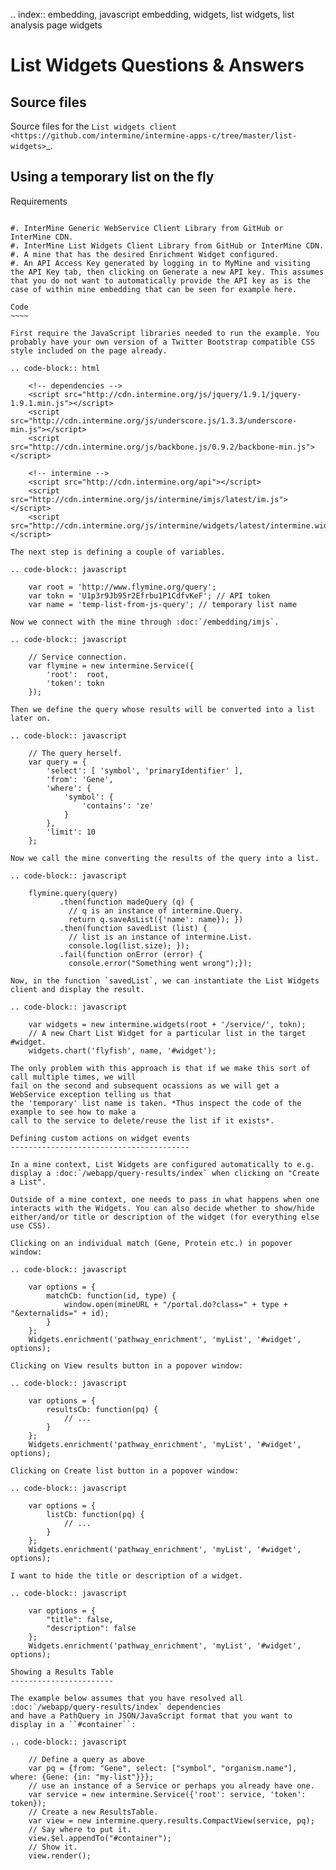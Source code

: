 .. index:: embedding, javascript embedding, widgets, list widgets, list analysis page widgets

List Widgets Questions & Answers
================================

Source files
------------

Source files for the `List widgets client <https://github.com/intermine/intermine-apps-c/tree/master/list-widgets>`_.

Using a temporary list on the fly
---------------------------------

Requirements
~~~~~~~~~~~~

#. InterMine Generic WebService Client Library from GitHub or InterMine CDN.
#. InterMine List Widgets Client Library from GitHub or InterMine CDN.
#. A mine that has the desired Enrichment Widget configured.
#. An API Access Key generated by logging in to MyMine and visiting the API Key tab, then clicking on Generate a new API key. This assumes that you do not want to automatically provide the API key as is the case of within mine embedding that can be seen for example here.

Code
~~~~

First require the JavaScript libraries needed to run the example. You probably have your own version of a Twitter Bootstrap compatible CSS style included on the page already.

.. code-block:: html

    <!-- dependencies -->
    <script src="http://cdn.intermine.org/js/jquery/1.9.1/jquery-1.9.1.min.js"></script>
    <script src="http://cdn.intermine.org/js/underscore.js/1.3.3/underscore-min.js"></script>
    <script src="http://cdn.intermine.org/js/backbone.js/0.9.2/backbone-min.js"></script>

    <!-- intermine -->
    <script src="http://cdn.intermine.org/api"></script>
    <script src="http://cdn.intermine.org/js/intermine/imjs/latest/im.js"></script>
    <script src="http://cdn.intermine.org/js/intermine/widgets/latest/intermine.widgets.js"></script>

The next step is defining a couple of variables.

.. code-block:: javascript

    var root = 'http://www.flymine.org/query';
    var tokn = 'U1p3r9Jb95r2Efrbu1P1CdfvKeF'; // API token
    var name = 'temp-list-from-js-query'; // temporary list name

Now we connect with the mine through :doc:`/embedding/imjs`.

.. code-block:: javascript

    // Service connection.
    var flymine = new intermine.Service({
        'root':  root,
        'token': tokn
    });

Then we define the query whose results will be converted into a list later on.

.. code-block:: javascript

    // The query herself.
    var query = {
        'select': [ 'symbol', 'primaryIdentifier' ],
        'from': 'Gene',
        'where': {
            'symbol': {
                'contains': 'ze'
            }
        },
        'limit': 10
    };

Now we call the mine converting the results of the query into a list.

.. code-block:: javascript

    flymine.query(query)
           .then(function madeQuery (q) {
             // q is an instance of intermine.Query.
             return q.saveAsList({'name': name}); })
           .then(function savedList (list) {
             // list is an instance of intermine.List.
             console.log(list.size); });
           .fail(function onError (error) {
             console.error("Something went wrong");});

Now, in the function `savedList`, we can instantiate the List Widgets client and display the result.

.. code-block:: javascript

    var widgets = new intermine.widgets(root + '/service/', tokn);
    // A new Chart List Widget for a particular list in the target #widget.
    widgets.chart('flyfish', name, '#widget');

The only problem with this approach is that if we make this sort of call multiple times, we will
fail on the second and subsequent ocassions as we will get a WebService exception telling us that
the 'temporary' list name is taken. *Thus inspect the code of the example to see how to make a
call to the service to delete/reuse the list if it exists*.

Defining custom actions on widget events
----------------------------------------

In a mine context, List Widgets are configured automatically to e.g. display a :doc:`/webapp/query-results/index` when clicking on "Create a List".

Outside of a mine context, one needs to pass in what happens when one interacts with the Widgets. You can also decide whether to show/hide either/and/or title or description of the widget (for everything else use CSS).

Clicking on an individual match (Gene, Protein etc.) in popover window:

.. code-block:: javascript

    var options = {
        matchCb: function(id, type) {
            window.open(mineURL + "/portal.do?class=" + type + "&externalids=" + id);
        }
    };
    Widgets.enrichment('pathway_enrichment', 'myList', '#widget', options);

Clicking on View results button in a popover window:

.. code-block:: javascript

    var options = {
        resultsCb: function(pq) {
            // ...
        }
    };
    Widgets.enrichment('pathway_enrichment', 'myList', '#widget', options);

Clicking on Create list button in a popover window:

.. code-block:: javascript

    var options = {
        listCb: function(pq) {
            // ...
        }
    };
    Widgets.enrichment('pathway_enrichment', 'myList', '#widget', options);

I want to hide the title or description of a widget.

.. code-block:: javascript

    var options = {
        "title": false,
        "description": false
    };
    Widgets.enrichment('pathway_enrichment', 'myList', '#widget', options);

Showing a Results Table
-----------------------

The example below assumes that you have resolved all :doc:`/webapp/query-results/index` dependencies
and have a PathQuery in JSON/JavaScript format that you want to display in a ``#container``:

.. code-block:: javascript

    // Define a query as above
    var pq = {from: "Gene", select: ["symbol", "organism.name"], where: {Gene: {in: "my-list"}}};
    // use an instance of a Service or perhaps you already have one.
    var service = new intermine.Service({'root': service, 'token': token});
    // Create a new ResultsTable.
    var view = new intermine.query.results.CompactView(service, pq);
    // Say where to put it.
    view.$el.appendTo("#container");
    // Show it.
    view.render();
